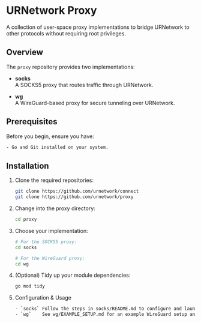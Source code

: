 # URNetwork Proxy

A collection of user-space proxy implementations to bridge URNetwork to other protocols without requiring root privileges.

## Overview

The `proxy` repository provides two implementations:

- **socks**  
  A SOCKS5 proxy that routes traffic through URNetwork.

- **wg**  
  A WireGuard-based proxy for secure tunneling over URNetwork.

## Prerequisites

Before you begin, ensure you have:
   ```bash
   - Go and Git installed on your system.
   ```

## Installation

1. Clone the required repositories:
    ```bash
   git clone https://github.com/urnetwork/connect
   git clone https://github.com/urnetwork/proxy
   ```

2. Change into the proxy directory:
   ```bash
   cd proxy
   ```

3. Choose your implementation:
   
   ```bash
   # For the SOCKS5 proxy:
   cd socks

   # For the WireGuard proxy:
   cd wg
   ```

4. (Optional) Tidy up your module dependencies:
   ```bash
   go mod tidy
   ```

5. Configuration & Usage
   ```bash
   - `socks` Follow the steps in socks/README.md to configure and launch the SOCKS5 proxy.
   - `wg`    See wg/EXAMPLE_SETUP.md for an example WireGuard setup and usage instructions.
   ```
